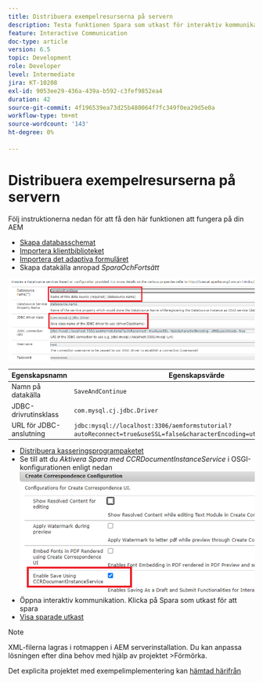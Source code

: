 ```yaml
---
title: Distribuera exempelresurserna på servern
description: Testa funktionen Spara som utkast för interaktiv kommunikation
feature: Interactive Communication
doc-type: article
version: 6.5
topic: Development
role: Developer
level: Intermediate
jira: KT-10208
exl-id: 9053ee29-436a-439a-b592-c3fef9852ea4
duration: 42
source-git-commit: 4f196539ea73d25b480064f7fc349f0ea29d5e0a
workflow-type: tm+mt
source-wordcount: '143'
ht-degree: 0%

---
```


# Distribuera exempelresurserna på servern

Följ instruktionerna nedan för att få den här funktionen att fungera på din AEM

* [Skapa databasschemat](assets/icdrafts.sql)
* [Importera klientbiblioteket](assets/icdrafts.zip)
* [Importera det adaptiva formuläret](assets/SavedDraftsAdaptiveForm.zip)
* Skapa datakälla anropad _SparaOchFortsätt_

![Skapa datakälla](assets/data-source.png)

| Egenskapsnamn | Egenskapsvärde |
|---|---|
| Namn på datakälla | `SaveAndContinue` |
| JDBC-drivrutinsklass | `com.mysql.cj.jdbc.Driver` |
| URL för JDBC-anslutning | `jdbc:mysql://localhost:3306/aemformstutorial?autoReconnect=true&useSSL=false&characterEncoding=utf8&useUnicode=true` |

* [Distribuera kasseringsprogrampaketet](assets/icdrafts.icdrafts.core-1.0-SNAPSHOT.jar)
* Se till att du _Aktivera Spara med CCRDocumentInstanceService_ i OSGI-konfigurationen enligt nedan
  ![Aktivera utkast](assets/enable-drafts.png)
* Öppna interaktiv kommunikation. Klicka på Spara som utkast för att spara
* [Visa sparade utkast](http://localhost:4502/content/dam/formsanddocuments/saveddrafts/jcr:content?wcmmode=disabled)

>[!NOTE]
>XML-filerna lagras i rotmappen i AEM serverinstallation. Du kan anpassa lösningen efter dina behov med hjälp av projektet >Förmörka.

Det explicita projektet med exempelimplementering kan [hämtad härifrån](assets/icdrafts-eclipse-project.zip)
